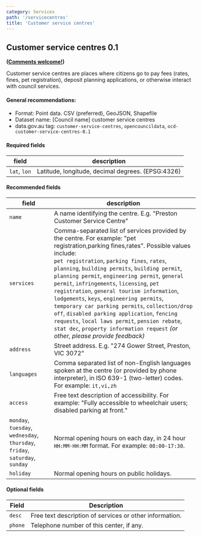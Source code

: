 ```yaml
---
category: Services
path: '/servicecentres'
title: 'Customer service centres'
---
```

## Customer service centres 0.1
**([Comments welcome!](https://github.com/okfnau/open-council-data/issues))**

Customer service centres are places where citizens go to pay fees (rates, fines, pet registration), deposit planning applications, or otherwise interact with council services.


#### General recommendations:

* Format: Point data. CSV (preferred), GeoJSON, Shapefile
* Dataset name: [Council name] customer service centres
* data.gov.au tag: `customer-service-centres`, `opencouncildata`, `ocd-customer-service-centres-0.1`

#### Required fields

field | description
------|------------
`lat`, `lon` | Latitude, longitude, decimal degrees. (EPSG:4326)

#### Recommended fields

field | description
------|------------
| `name`| A name identifying the centre. E.g. "Preston Customer Service Centre"
| `services`| Comma-separated list of services provided by the centre. For example: "pet registration,parking fines,rates". Possible values include:<br/> `pet registration`, `parking fines`, `rates`, `planning`, `building permits`, `building permit`, `planning permit`, `engineering permit`, `general permit`, `infringements`, `licensing`, `pet registration`, `general tourism information`, `lodgements`, `keys`, `engineering permits`, `temporary car parking permits`, `collection/drop off`, `disabled parking application`, `fencing requests`, `local laws permit`, `pension rebate`, `stat dec`, `property information request` *(or other, please provide feedback)*
| `address` | Street address. E.g. "274 Gower Street, Preston, VIC 3072"
| `languages`| Comma separated list of non-English languages spoken at the centre (or provided by phone interpreter), in ISO 639-1 (two-letter) codes. For example: `it,vi,zh`
| `access`| Free text description of accessibility. For example: "Fully accessible to wheelchair users; disabled parking at front."
| `monday`, `tuesday`, `wednesday`, `thursday`, `friday`, `saturday`, `sunday`| Normal opening hours on each day, in 24 hour `HH:MM-HH:MM` format. For example: `08:00-17:30`.
| `holiday`| Normal opening hours on public holidays.

#### Optional fields

Field | Description
------|------------
`desc`| Free text description of services or other information.
`phone`| Telephone number of this center, if any.
